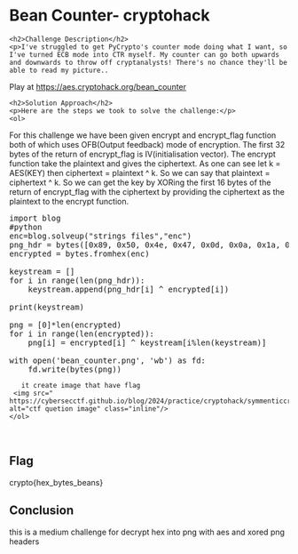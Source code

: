 <title>Bean Counter- cryptohack</title>


<html>

<body>
    <h1>Bean Counter- cryptohack</h1>

    <h2>Challenge Description</h2>
    <p>I've struggled to get PyCrypto's counter mode doing what I want, so I've turned ECB mode into CTR myself. My counter can go both upwards and downwards to throw off cryptanalysts! There's no chance they'll be able to read my picture..

Play at <a href="https://aes.cryptohack.org/bean_counter"> https://aes.cryptohack.org/bean_counter</a>
</p>
 
    <h2>Solution Approach</h2>
    <p>Here are the steps we took to solve the challenge:</p>
    <ol>
For this challenge we have been given encrypt and encrypt_flag function both of which uses OFB(Output feedback) mode of encryption. The first 32 bytes of the return of encrypt_flag is IV(initialisation vector). The encrypt function take the plaintext and gives the ciphertext. As one can see let k = AES(KEY) then ciphertext = plaintext ^ k. So we can say that plaintext = ciphertext ^ k. So we can get the key by XORing the first 16 bytes of the return of encrypt_flag with the ciphertext by providing the ciphertext as the plaintext to the encrypt function.
<pre>
import blog
#python
enc=blog.solveup("strings files","enc")
png_hdr = bytes([0x89, 0x50, 0x4e, 0x47, 0x0d, 0x0a, 0x1a, 0x0a, 0x00, 0x00, 0x00, 0x0d, 0x49, 0x48, 0x44, 0x52])
encrypted = bytes.fromhex(enc)

keystream = []
for i in range(len(png_hdr)):
    keystream.append(png_hdr[i] ^ encrypted[i])

print(keystream)

png = [0]*len(encrypted)
for i in range(len(encrypted)):
    png[i] = encrypted[i] ^ keystream[i%len(keystream)]

with open('bean_counter.png', 'wb') as fd:
    fd.write(bytes(png))
</pre>        

       it create image that have flag
     <img src=" https://cybersecctf.github.io/blog/2024/practice/cryptohack/symmenticcryptography/BeanCounter/bean_counter.png" alt="ctf quetion image" class="inline"/>
    </ol>
<br>
    <h2>Flag</h2>
    <p class="flag">crypto{hex_bytes_beans}
</p>
    <h2>Conclusion</h2>
    <p>this is a medium challenge for  decrypt hex into png with aes and xored png headers</p>
</body>
</html>




